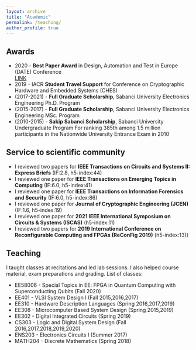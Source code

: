 ```yaml
---
layout: archive
title: "Academic"
permalink: /teaching/
author_profile: true
---
```


## Awards  

* 2020 - **Best Paper Award** in Design, Automation and Test in Europe (DATE) Conference  
  <a href="https://past.date-conference.com/proceedings-archive/2020/html/bestpaper.html">LINK</a>
* 2019 - IACR **Student Travel Support** for Conference on Cryptographic Hardware and Embedded Systems (CHES)
* (2017-2021) - **Full Graduate Scholarship**, Sabanci University Electronics Engineering Ph.D. Program
* (2015-2017) - **Full Graduate Scholarship**, Sabanci University Electronics Engineering MSc. Program
* (2010-2015) - **Sakip Sabanci Scholarship**, Sabanci University Undergraduate Program
  For ranking 385th among 1.5 million participants in the Nationwide University Entrance Exam in 2010  

## Service to scientific community  

* I reviewed two papers for **IEEE Transactions on Circuits and Systems II: Express Briefs** (IF:2.8, h5-index:44)
* I reviewed one paper for **IEEE Transactions on Emerging Topics in Computing** (IF:6.0, h5-index:41)
* I reviewed one paper for **IEEE Transactions on Information Forensics and Security** (IF:6.0, h5-index:86)
* I reviewed one paper for **Journal of Cryptographic Engineering (JCEN)** (IF:1.6, h5-index:19)
* I reviewed one paper for **2021 IEEE International Symposium on Circuits \& Systems (ISCAS)** (h5-index:11)
* I reviewed two papers for **2019 International Conference on Reconfigurable Computing and FPGAs (ReConFig 2019)** (h5-index:13)}  

## Teaching  

I taught classes at recitations and led lab sessions. I also helped course material, exam preparations and grading. List of classes:
* EE58006 - Special Topics in EE: FPGA in Quantum Computing with Superconducting Qubits (Fall 2020)
* EE401 - VLSI System Design I (Fall 2015,2016,2017)
* EE310 - Hardware Description Languages (Spring 2016,2017,2019)
* EE308 - Microcomputer Based System Design (Spring 2015,2019)
* EE302 - Digital Integrated Circuits (Spring 2019)
* CS303 - Logic and Digital System Design (Fall 2016,2017,2018,2019,2020)
* ENS203 - Electronics Circuits I (Summer 2017)
* MATH204 - Discrete Mathematics (Spring 2018)
